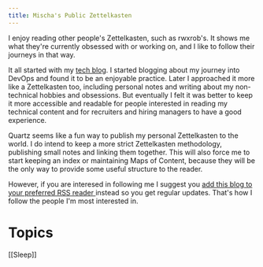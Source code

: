 ```yaml
---
title: Mischa's Public Zettelkasten
---
```


I enjoy reading other people's Zettelkasten, such as rwxrob's. It shows me what they're currently obsessed with or working on, and I like to follow their journeys in that way.

It all started with my [tech blog](https://mischavandenburg.com). I started blogging about my journey into DevOps and found it to be an enjoyable practice. Later I approached it more like a Zettelkasten too, including personal notes and writing about my non-technical hobbies and obsessions. But eventually I felt it was better to keep it more accessible and readable for people interested in reading my technical content and for recruiters and hiring managers to have a good experience.

Quartz seems like a fun way to publish my personal Zettelkasten to the world. I do intend to keep a more strict Zettelkasten methodology, publishing small notes and linking them together. This will also force me to start keeping an index or maintaining Maps of Content, because they will be the only way to provide some useful structure to the reader.

However, if you are interesed in following me I suggest you [add this blog to your preferred RSS reader ](https://zettelkasten.mischavandenburg.net/index.xml) instead so you get regular updates. That's how I follow the people I'm most interested in.

# Topics

[[Sleep]]
